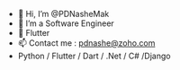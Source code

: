 - 👋 Hi, I’m @PDNasheMak
- 👀 I’m a Software Engineer
- 🌱 Flutter
- 📫 Contact me : pdnashe@zoho.com
- Python / Flutter / Dart / .Net / C# /Django

<!---
PDNasheMak/PDNasheMak is a ✨ special ✨ repository because its `README.md` (this file) appears on your GitHub profile.
You can click the Preview link to take a look at your changes.
--->
